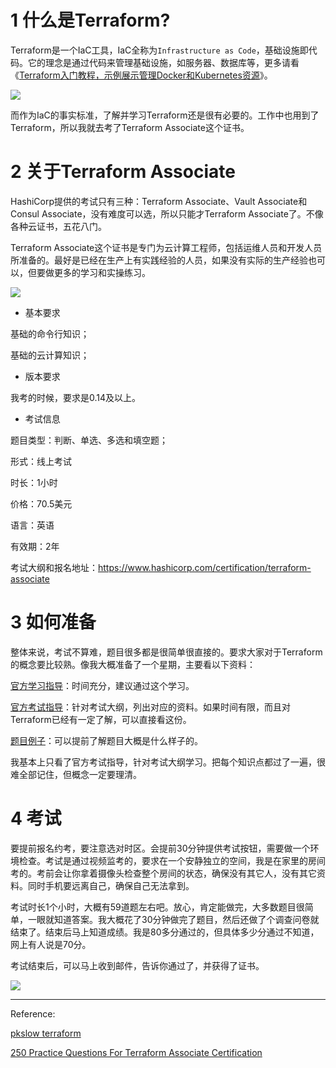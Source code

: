 # 1 什么是Terraform?

Terraform是一个IaC工具，IaC全称为`Infrastructure as Code`，基础设施即代码。它的理念是通过代码来管理基础设施，如服务器、数据库等，更多请看《[Terraform入门教程，示例展示管理Docker和Kubernetes资源](https://www.pkslow.com/archives/terraform)》。

![](https://pkslow.oss-cn-shenzhen.aliyuncs.com/images/2021/05/terraform.png)

而作为IaC的事实标准，了解并学习Terraform还是很有必要的。工作中也用到了Terraform，所以我就去考了Terraform Associate这个证书。



# 2 关于Terraform Associate

HashiCorp提供的考试只有三种：Terraform Associate、Vault Associate和Consul Associate，没有难度可以选，所以只能才Terraform Associate了。不像各种云证书，五花八门。

Terraform Associate这个证书是专门为云计算工程师，包括运维人员和开发人员所准备的。最好是已经在生产上有实践经验的人员，如果没有实际的生产经验也可以，但要做更多的学习和实操练习。

![](https://pkslow.oss-cn-shenzhen.aliyuncs.com/images/2021/12/terraform-associate.certificate.png)

- 基本要求

基础的命令行知识；

基础的云计算知识；



- 版本要求

我考的时候，要求是0.14及以上。



- 考试信息

题目类型：判断、单选、多选和填空题；

形式：线上考试

时长：1小时

价格：70.5美元

语言：英语

有效期：2年



考试大纲和报名地址：https://www.hashicorp.com/certification/terraform-associate





# 3 如何准备

整体来说，考试不算难，题目很多都是很简单很直接的。要求大家对于Terraform的概念要比较熟。像我大概准备了一个星期，主要看以下资料：

[官方学习指导](https://learn.hashicorp.com/tutorials/terraform/associate-study)：时间充分，建议通过这个学习。

[官方考试指导](https://learn.hashicorp.com/tutorials/terraform/associate-review)：针对考试大纲，列出对应的资料。如果时间有限，而且对Terraform已经有一定了解，可以直接看这份。

[题目例子](https://learn.hashicorp.com/tutorials/terraform/associate-questions)：可以提前了解题目大概是什么样子的。



我基本上只看了官方考试指导，针对考试大纲学习。把每个知识点都过了一遍，很难全部记住，但概念一定要理清。



# 4 考试

要提前报名约考，要注意选对时区。会提前30分钟提供考试按钮，需要做一个环境检查。考试是通过视频监考的，要求在一个安静独立的空间，我是在家里的房间考的。考前会让你拿着摄像头检查整个房间的状态，确保没有其它人，没有其它资料。同时手机要远离自己，确保自己无法拿到。

考试时长1个小时，大概有59道题左右吧。放心，肯定能做完，大多数题目很简单，一眼就知道答案。我大概花了30分钟做完了题目，然后还做了个调查问卷就结束了。结束后马上知道成绩。我是80多分通过的，但具体多少分通过不知道，网上有人说是70分。

考试结束后，可以马上收到邮件，告诉你通过了，并获得了证书。

![](https://pkslow.oss-cn-shenzhen.aliyuncs.com/images/2021/12/terraform-associate.certificate-larry.png)

---

Reference:

[pkslow terraform](https://www.pkslow.com/tags/terraform)

[250 Practice Questions For Terraform Associate Certification](https://medium.com/bb-tutorials-and-thoughts/250-practice-questions-for-terraform-associate-certification-7a3ccebe6a1a)









